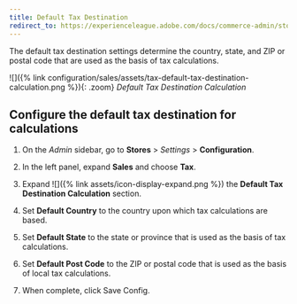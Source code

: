 ```yaml
---
title: Default Tax Destination
redirect_to: https://experienceleague.adobe.com/docs/commerce-admin/stores-sales/site-store/taxes/tax-class.html#default-tax-destination
---
```


The default tax destination settings determine the country, state, and ZIP or postal code that are used as the basis of tax calculations.

![]({% link configuration/sales/assets/tax-default-tax-destination-calculation.png %}){: .zoom}
_Default Tax Destination Calculation_

## Configure the default tax destination for calculations

1. On the _Admin_ sidebar, go to **Stores** > _Settings_ > **Configuration**.

1. In the left panel, expand **Sales** and choose **Tax**.

1. Expand ![]({% link assets/icon-display-expand.png %}) the **Default Tax Destination Calculation** section.

1. Set **Default Country** to the country upon which tax calculations are based.

1. Set **Default State** to the state or province that is used as the basis of tax calculations.

1. Set **Default Post Code** to the ZIP or postal code that is used as the basis of local tax calculations.

1. When complete, click <span class="btn">Save Config</span>.
